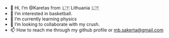 - 👋 Hi, I’m @Karetas from 🇱🇹 Lithuania 🇱🇹
- 👀 I’m interested in basketball.
- 🌱 I’m currently learning physics
- 💞️ I’m looking to collaborate with my crush.
- 📫 How to reach me through my github profile or mb.sakerta@gmail.com

